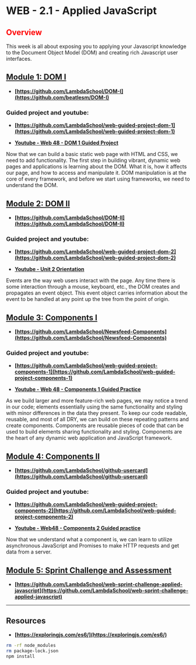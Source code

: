 # WEB - 2.1 - Applied JavaScript 


## <span style="color:red">Overview</span>

This week is all about exposing you to applying your Javascript knowledge to the Document Object Model (DOM) and creating rich Javascript user interfaces.

## [Module 1: DOM I](https://github.com/beatlesm/web/tree/main/2.1/project211)

-   **[https://github.com/LambdaSchool/DOM-I](https://github.com/beatlesm/DOM-I)**

### Guided project and youtube:

-   **[https://github.com/LambdaSchool/web-guided-project-dom-1](https://github.com/LambdaSchool/web-guided-project-dom-1)**

-   **[Youtube - Web 48 - DOM 1 Guided Project](https://www.youtube.com/watch?v=zp4yEAN7uQo)**

Now that we can build a basic static web page with HTML and CSS, we need to add functionality. The first step in building vibrant, dynamic web pages and applications is learning about the DOM. What it is, how it affects our page, and how to access and manipulate it. DOM manipulation is at the core of every framework, and before we start using frameworks, we need to understand the DOM.

## [Module 2: DOM II](https://github.com/beatlesm/web/tree/main/2.1/project212)

- **[https://github.com/LambdaSchool/DOM-II](https://github.com/LambdaSchool/DOM-II)**


### Guided project and youtube:

-   **[https://github.com/LambdaSchool/web-guided-project-dom-2](https://github.com/LambdaSchool/web-guided-project-dom-2)**

- **[Youtube - Unit 2 Orientation](https://www.youtube.com/watch?v=JmOd-2XqX7A)**

Events are the way web users interact with the page. Any time there is some interaction through a mouse, keyboard, etc., the DOM creates and propagates an event object. This event object carries information about the event to be handled at any point up the tree from the point of origin.

## [Module 3: Components I](https://github.com/beatlesm/web/tree/main/2.1/project213)

-   **[https://github.com/LambdaSchool/Newsfeed-Components](https://github.com/LambdaSchool/Newsfeed-Components)**

### Guided project and youtube:

-   **[https://github.com/LambdaSchool/web-guided-project-components-1](https://github.com/LambdaSchool/web-guided-project-components-1)**

-   **[Youtube - Web 48 - Components 1 Guided Practice](https://youtu.be/LN7HkHVfTeo)**

As we build larger and more feature-rich web pages, we may notice a trend in our code; elements essentially using the same functionality and styling with minor differences in the data they present. To keep our code readable, reusable, and most of all DRY, we can build on these repeating patterns and create components. Components are reusable pieces of code that can be used to build elements sharing functionality and styling. Components are the heart of any dynamic web application and JavaScript framework.

## [Module 4: Components II](https://github.com/beatlesm/web/tree/main/2.1/project214)

-   **[https://github.com/LambdaSchool/github-usercard](https://github.com/LambdaSchool/github-usercard)**

### Guided project and youtube:

-   **[https://github.com/LambdaSchool/web-guided-project-components-2](https://github.com/LambdaSchool/web-guided-project-components-2)**

-   **[Youtube - Web48 - Components 2 Guided practice](https://www.youtube.com/watch?v=hemiMfKqmIk)**

Now that we understand what a component is, we can learn to utilize asynchronous JavaScript and Promises to make HTTP requests and get data from a server.

## [Module 5: Sprint Challenge and Assessment](https://github.com/beatlesm/web/tree/main/2.1/sprint21)

-   **[https://github.com/LambdaSchool/web-sprint-challenge-applied-javascript](https://github.com/LambdaSchool/web-sprint-challenge-applied-javascript)**

-------------------------------------------------------------------

## Resources

-   **[https://exploringjs.com/es6/](https://exploringjs.com/es6/)**
 
```sh
rm -rf node_modules
rm package-lock.json
npm install

```

